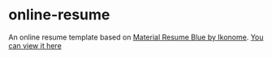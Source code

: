 # online-resume
An online resume template based on [Material Resume Blue by Ikonome](https://creativemarket.com/ikonome/686585-Material-Resume-Blue/).
[You can view it here](https://resume.haywhyze.info/)
